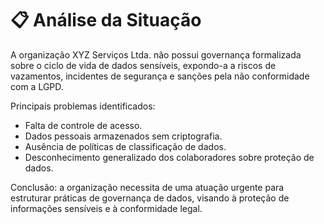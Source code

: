 # 📋 Análise da Situação

A organização XYZ Serviços Ltda. não possui governança formalizada sobre o ciclo de vida de dados sensíveis, expondo-a a riscos de vazamentos, incidentes de segurança e sanções pela não conformidade com a LGPD.

Principais problemas identificados:

- Falta de controle de acesso.
- Dados pessoais armazenados sem criptografia.
- Ausência de políticas de classificação de dados.
- Desconhecimento generalizado dos colaboradores sobre proteção de dados.

Conclusão: a organização necessita de uma atuação urgente para estruturar práticas de governança de dados, visando à proteção de informações sensíveis e à conformidade legal.
